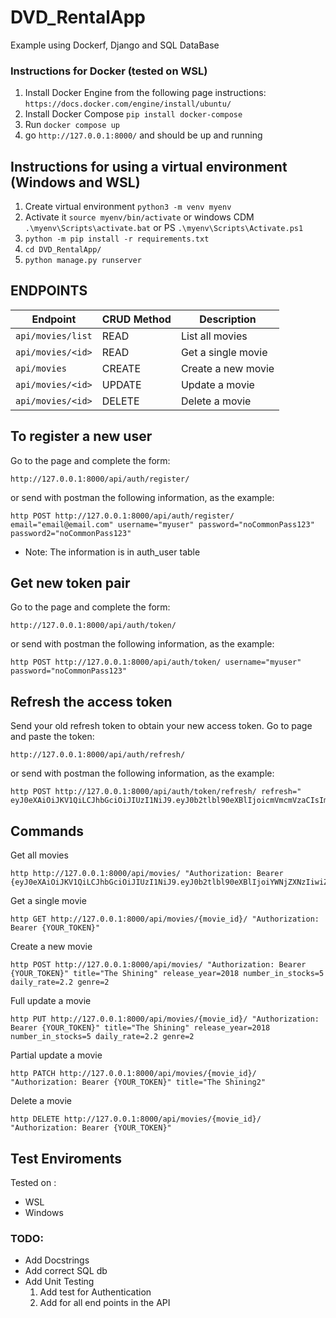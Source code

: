 # DVD_RentalApp
Example using Dockerf, Django and SQL DataBase

### Instructions for Docker (tested on WSL)
1. Install Docker Engine from the following page instructions: `https://docs.docker.com/engine/install/ubuntu/`
2. Install Docker Compose `pip install docker-compose`
3. Run `docker compose up`
4. go `http://127.0.0.1:8000/` and should be up and running

## Instructions for using a virtual environment (Windows and WSL)
1. Create virtual environment `python3 -m venv myenv`
2. Activate it `source myenv/bin/activate` or windows CDM `.\myenv\Scripts\activate.bat` or PS `.\myenv\Scripts\Activate.ps1` 
3. `python -m pip install -r requirements.txt`
4. `cd DVD_RentalApp/`
5. `python manage.py runserver`

## ENDPOINTS
Endpoint | CRUD Method | Description
-- |-- |--
`api/movies/list` |  READ | List all movies
`api/movies/<id>` | READ | Get a single movie
`api/movies` | CREATE | Create a new movie
`api/movies/<id>` | UPDATE | Update a movie
`api/movies/<id>` | DELETE | Delete a movie

## To register a new user

Go to the page and complete the form:
```
http://127.0.0.1:8000/api/auth/register/
```
or send with postman the following information, as the example:
```
http POST http://127.0.0.1:8000/api/auth/register/ email="email@email.com" username="myuser" password="noCommonPass123" password2="noCommonPass123"
```
- Note: The information is in auth_user table

## Get new token pair

Go to the page and complete the form:
```
http://127.0.0.1:8000/api/auth/token/
```
or send with postman the following information, as the example:
```
http POST http://127.0.0.1:8000/api/auth/token/ username="myuser" password="noCommonPass123"
```

## Refresh the access token
Send your old refresh token to obtain your new access token.
Go to page and paste the token: 
```
http://127.0.0.1:8000/api/auth/refresh/
```
or send with postman the following information, as the example:
```
http POST http://127.0.0.1:8000/api/auth/token/refresh/ refresh="
eyJ0eXAiOiJKV1QiLCJhbGciOiJIUzI1NiJ9.eyJ0b2tlbl90eXBlIjoicmVmcmVzaCIsImV4cCI6MTY2MTcwNDI2MCwianRpIjoiOTYxMTg0YjVkMzZhNDZkZjg2ZjcxZDdkNWI2ODBjNWQiLCJ1c2VyX2lkIjozfQ.-70g8mc2rcZa0jDtLmhhEFaoWIcfc6F1JlbekHLHzuM"
```

## Commands
Get all movies
```
http http://127.0.0.1:8000/api/movies/ "Authorization: Bearer {eyJ0eXAiOiJKV1QiLCJhbGciOiJIUzI1NiJ9.eyJ0b2tlbl90eXBlIjoiYWNjZXNzIiwiZXhwIjoxNjYxNjE5MTUxLCJqdGkiOiJjNGU3MzViYjUzYTA0ZTBjYjAyOTM1OGY2ZmNkMDQ1ZCIsInVzZXJfaWQiOjJ9.l5Se847FJcXumUFQGoONL6hT40sZ06nNsGo6uTnx_6Y}" 
```

Get a single movie
```
http GET http://127.0.0.1:8000/api/movies/{movie_id}/ "Authorization: Bearer {YOUR_TOKEN}" 
```

Create a new movie
```
http POST http://127.0.0.1:8000/api/movies/ "Authorization: Bearer {YOUR_TOKEN}" title="The Shining" release_year=2018 number_in_stocks=5 daily_rate=2.2 genre=2
```

Full update a movie
```
http PUT http://127.0.0.1:8000/api/movies/{movie_id}/ "Authorization: Bearer {YOUR_TOKEN}" title="The Shining" release_year=2018 number_in_stocks=5 daily_rate=2.2 genre=2
```

Partial update a movie
```
http PATCH http://127.0.0.1:8000/api/movies/{movie_id}/ "Authorization: Bearer {YOUR_TOKEN}" title="The Shining2" 
```

Delete a movie
```
http DELETE http://127.0.0.1:8000/api/movies/{movie_id}/ "Authorization: Bearer {YOUR_TOKEN}"
```

## Test Enviroments
Tested on :
- WSL
- Windows


### TODO:
- Add Docstrings
- Add correct SQL db
- Add Unit Testing
  1. Add test for Authentication 
  2. Add for all end points in the API


